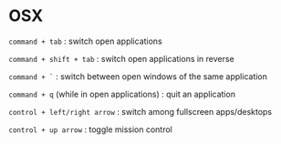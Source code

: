 # OSX

`command + tab` : switch open applications

`command + shift + tab` : switch open applications in reverse

<code>command + &#96;</code> : switch between open windows of the same application

`command + q` (while in open applications) : quit an application

`control + left/right arrow` : switch among fullscreen apps/desktops

`control + up arrow` : toggle mission control
